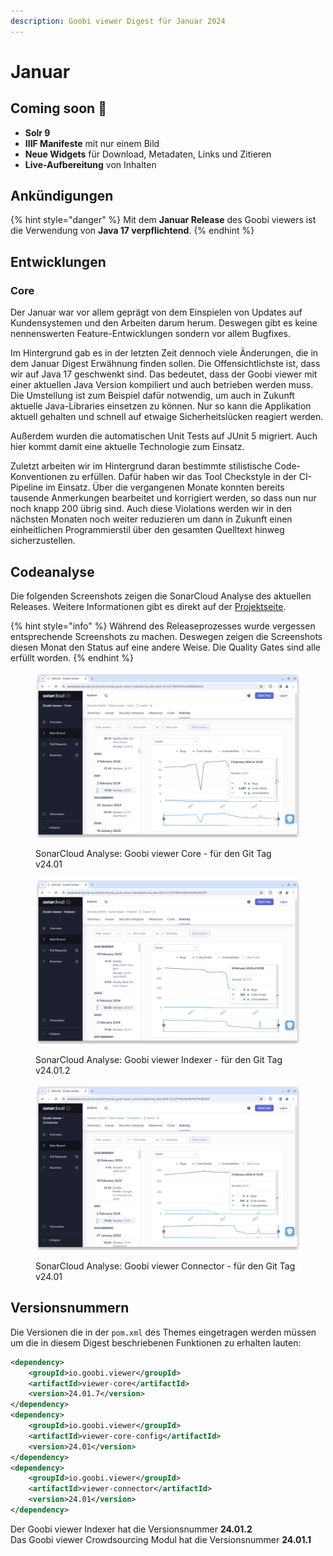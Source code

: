 ```yaml
---
description: Goobi viewer Digest für Januar 2024
---
```


# Januar

## Coming soon :rocket:

* **Solr 9**
* **IIIF Manifeste** mit nur einem Bild
* **Neue Widgets** für Download, Metadaten, Links und Zitieren
* **Live-Aufbereitung** von Inhalten

## Ankündigungen

{% hint style="danger" %}
Mit dem **Januar Release** des Goobi viewers ist die Verwendung von **Java 17 verpflichtend**.&#x20;
{% endhint %}

## Entwicklungen

### Core

Der Januar war vor allem geprägt von dem Einspielen von Updates auf Kundensystemen und den Arbeiten darum herum. Deswegen gibt es keine nennenswerten Feature-Entwicklungen sondern vor allem Bugfixes.

Im Hintergrund gab es in der letzten Zeit dennoch viele Änderungen, die in dem Januar Digest Erwähnung finden sollen. Die Offensichtlichste ist, dass wir auf Java 17 geschwenkt sind. Das bedeutet, dass der Goobi viewer mit einer aktuellen Java Version kompiliert und auch betrieben werden muss. Die Umstellung ist zum Beispiel dafür notwendig, um auch in Zukunft aktuelle Java-Libraries einsetzen zu können. Nur so kann die Applikation aktuell gehalten und schnell auf etwaige Sicherheitslücken reagiert werden.

Außerdem wurden die automatischen Unit Tests auf JUnit 5 migriert. Auch hier kommt damit eine aktuelle Technologie zum Einsatz.

Zuletzt arbeiten wir im Hintergrund daran bestimmte stilistische Code-Konventionen zu erfüllen. Dafür haben wir das Tool Checkstyle in der CI-Pipeline im Einsatz. Über die vergangenen Monate konnten bereits tausende Anmerkungen bearbeitet und korrigiert werden, so dass nun nur noch knapp 200 übrig sind. Auch diese Violations werden wir in den nächsten Monaten noch weiter reduzieren um dann in Zukunft einen einheitlichen Programmierstil über den gesamten Quelltext hinweg sicherzustellen.

## Codeanalyse

Die folgenden Screenshots zeigen die SonarCloud Analyse des aktuellen Releases. Weitere Informationen gibt es direkt auf der [Projektseite](https://sonarcloud.io/organizations/intranda/projects).

{% hint style="info" %}
Während des Releaseprozesses wurde vergessen entsprechende Screenshots zu machen. Deswegen zeigen die Screenshots diesen Monat den Status auf eine andere Weise. Die Quality Gates sind alle erfüllt worden.
{% endhint %}

<figure><img src="../.gitbook/assets/24.01_sonar-core.png" alt=""><figcaption><p>SonarCloud Analyse: Goobi viewer Core - für den Git Tag v24.01</p></figcaption></figure>

<figure><img src="../.gitbook/assets/24.01_sonar-indexer.png" alt=""><figcaption><p>SonarCloud Analyse: Goobi viewer Indexer - für den Git Tag v24.01.2</p></figcaption></figure>

<figure><img src="../.gitbook/assets/24.01_sonar-connector.png" alt=""><figcaption><p>SonarCloud Analyse: Goobi viewer Connector - für den Git Tag v24.01</p></figcaption></figure>

## Versionsnummern

Die Versionen die in der `pom.xml` des Themes eingetragen werden müssen um die in diesem Digest beschriebenen Funktionen zu erhalten lauten:

```xml
<dependency>
    <groupId>io.goobi.viewer</groupId>
    <artifactId>viewer-core</artifactId>
    <version>24.01.7</version>
</dependency>
<dependency>
    <groupId>io.goobi.viewer</groupId>
    <artifactId>viewer-core-config</artifactId>
    <version>24.01</version>
</dependency>
<dependency>
    <groupId>io.goobi.viewer</groupId>
    <artifactId>viewer-connector</artifactId>
    <version>24.01</version>
</dependency>
```

Der Goobi viewer Indexer hat die Versionsnummer **24.01.2**\
Das Goobi viewer Crowdsourcing Modul hat die Versionsnummer **24.01.1**
